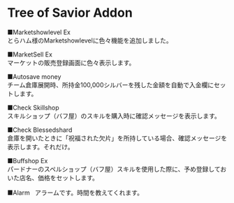 # Tree of Savior Addon

■Marketshowlevel Ex  
とらハム様のMarketshowlevelに色々機能を追加しました。  

■MarketSell Ex  
マーケットの販売登録画面に色々表示します。  

■Autosave money  
チーム倉庫展開時、所持金100,000シルバーを残した金額を自動で入金欄にセットします。

■Check Skillshop  
スキルショップ（バフ屋）のスキルを購入時に確認メッセージを表示します。

■Check Blessedshard  
倉庫を開いたときに「祝福された欠片」を所持している場合、確認メッセージを表示します。それだけ。

■Buffshop Ex  
パードナーのスペルショップ（バフ屋）スキルを使用した際に、予め登録しておいた店名、価格をセットします。

■Alarm  
アラームです。時間を教えてくれます。
